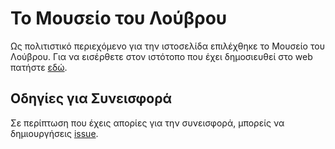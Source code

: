 # Το Μουσείο του Λούβρου

Ως πολιτιστικό περιεχόμενο για την ιστοσελίδα επιλέχθηκε το Μουσείο του Λούβρου. Για να εισέρθετε στον ιστότοπο που έχει δημοσιευθεί στο web πατήστε [εδώ]().

## Οδηγίες για Συνεισφορά

Σε περίπτωση που έχεις απορίες για την συνεισφορά, μπορείς να δημιουργήσεις [issue](https://github.com/Effie375/louvre-museum/issues/new).
